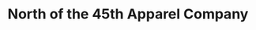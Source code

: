 ---
title: "North of the 45th Apparel Company"
url: /clarksville/north-of-the-45th-apparel-company/
shop: Kleidung
---
